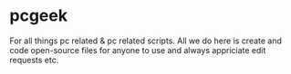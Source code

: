 # pcgeek
For all things pc related &amp; pc related scripts. All we do here is create and code open-source files for anyone to use and always appriciate edit requests etc. 
